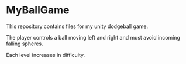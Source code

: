 # MyBallGame
This repository contains files for my unity dodgeball game.

The player controls a ball moving left and right and must avoid incoming falling spheres.

Each level increases in difficulty.
